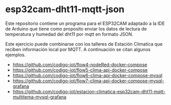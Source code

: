 # esp32cam-dht11-mqtt-json

Este repositorio contiene un programa para el ESP32CAM adaptado a la IDE de Arduino que tiene como proposito enviar los datos de lectura de temperatura y humedad del dht11 por mqtt en formato JSON.

Este ejercicio puede combinarse con los talleres de Estación Climatica que reciben información local por MQTT. A continuación se citan algunos ejemplos.

- https://github.com/codigo-iot/flow4-nodeRed-docker-compose
- https://github.com/codigo-iot/flow5-clima-api-docker-compose
- https://github.com/codigo-iot/flow6-clima-api-docker-compose-mysql
- https://github.com/codigo-iot/flow7-clima-api-docker-compose-mysql-grafana
- https://github.com/codigo-iot/estacion-climatica-esp32cam-dht11-mqtt-multitema-mysql-grafana

